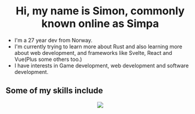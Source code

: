 # <div align="center">Hi, my name is Simon, commonly known online as Simpa</div>

* I'm a 27 year dev from Norway.
* I'm currently trying to learn more about Rust and also learning more about web development, and frameworks like Svelte, React and Vue(Plus some others too.)
* I have interests in Game development, web development and software development.

## Some of my skills include

<table align="center"><tr>
  <p align="center">
    <a href="https://skillicons.dev">
      <img src="https://skillicons.dev/icons?i=bootstrap,css,arch,astro,rust,discord,bots,git,html,js,react,svelte,neovim"
    </a>
  </p>
</tr></table>
